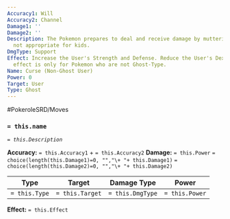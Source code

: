 ```yaml
---
Accuracy1: Will
Accuracy2: Channel
Damage1: ''
Damage2: ''
Description: The Pokemon prepares to deal and receive damage by muttering something
  not appropriate for kids.
DmgType: Support
Effect: Increase the User's Strength and Defense. Reduce the User's Dexterity. This
  effect is only for Pokemon who are not Ghost-Type.
Name: Curse (Non-Ghost User)
Power: 0
Target: User
Type: Ghost
---
```


#PokeroleSRD/Moves

### `= this.name` 
*`= this.Description`*

**Accuracy:** `= this.Accuracy1` + `= this.Accuracy2`
**Damage:** `= this.Power` `= choice(length(this.Damage1)=0, "","\+ "+ this.Damage1)` `= choice(length(this.Damage2)=0, "","\+ "+ this.Damage2)`

| Type          | Target          | Damage Type          | Power          |
| ------------- | --------------- | ---------------- | -------------- |
| `= this.Type` | `= this.Target` | `= this.DmgType` | `= this.Power` | 

**Effect:** `= this.Effect`